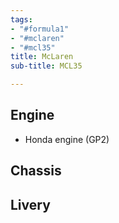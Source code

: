 ```yaml
---
tags:
- "#formula1"
- "#mclaren"
- "#mcl35"
title: McLaren
sub-title: MCL35

---
```

## Engine
- Honda engine (GP2)

## Chassis

## Livery